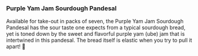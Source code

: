 <h3>Purple Yam Jam Sourdough Pandesal</h3>
Available for take-out in packs of seven, the Purple Yam Jam Sourdough Pandesal has the sour taste one expects from a typical sourdough bread, yet is toned down by the sweet and flavorful purple yam (ube) jam that is intertwined in this pandesal. The bread itself is elastic when you try to pull it apart! 🙂